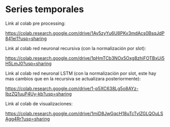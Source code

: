 # Series temporales

Link al colab pre processing:

https://colab.research.google.com/drive/1Ay5zyYu6U8PKv3mdAcs0BsqJdP841ei1?usp=sharing

Link al colab red neuronal recursiva (con la normalización por slot):

https://colab.research.google.com/drive/1pHmTCb3NOx5Oxg8zhiFOTBxUi5H5LmJ0?usp=sharing

Link al colab red neuronal LSTM (con la normalización por slot, este hay mas cambios que en la recursiva se actualizara posteriormente):

https://colab.research.google.com/drive/1-p5XC638Lg5o8AYz-lbzZQ1uuP4Uy-kb?usp=sharing


Link al colab de visualizaciones:

https://colab.research.google.com/drive/1miD8JwGqcH18uTcTvlZGLQOuLSAgg4Rr?usp=sharing
